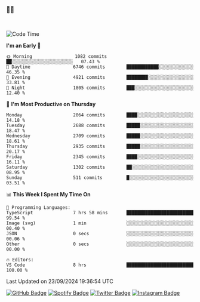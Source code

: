 ### 🤙🍺

<!-- <a href="https://github-readme-stats.vercel.app/api?username=hzak2xx&count_private=true&show_icons=true&theme=dracula">
  <img align="center" src="https://github-readme-stats.vercel.app/api?username=hzak2xx&count_private=true&show_icons=true&theme=dracula" />
</a>
</br> -->
</br>

<!--START_SECTION:waka-->
![Code Time](http://img.shields.io/badge/Code%20Time-3%2C553%20hrs%2038%20mins-blue)

**I'm an Early 🐤** 

```text
🌞 Morning                1082 commits        ██░░░░░░░░░░░░░░░░░░░░░░░   07.43 % 
🌆 Daytime                6746 commits        ████████████░░░░░░░░░░░░░   46.35 % 
🌃 Evening                4921 commits        ████████░░░░░░░░░░░░░░░░░   33.81 % 
🌙 Night                  1805 commits        ███░░░░░░░░░░░░░░░░░░░░░░   12.40 % 
```
📅 **I'm Most Productive on Thursday** 

```text
Monday                   2064 commits        ████░░░░░░░░░░░░░░░░░░░░░   14.18 % 
Tuesday                  2688 commits        █████░░░░░░░░░░░░░░░░░░░░   18.47 % 
Wednesday                2709 commits        █████░░░░░░░░░░░░░░░░░░░░   18.61 % 
Thursday                 2935 commits        █████░░░░░░░░░░░░░░░░░░░░   20.17 % 
Friday                   2345 commits        ████░░░░░░░░░░░░░░░░░░░░░   16.11 % 
Saturday                 1302 commits        ██░░░░░░░░░░░░░░░░░░░░░░░   08.95 % 
Sunday                   511 commits         █░░░░░░░░░░░░░░░░░░░░░░░░   03.51 % 
```


📊 **This Week I Spent My Time On** 

```text
💬 Programming Languages: 
TypeScript               7 hrs 58 mins       █████████████████████████   99.54 % 
Image (svg)              1 min               ░░░░░░░░░░░░░░░░░░░░░░░░░   00.40 % 
JSON                     0 secs              ░░░░░░░░░░░░░░░░░░░░░░░░░   00.06 % 
Other                    0 secs              ░░░░░░░░░░░░░░░░░░░░░░░░░   00.00 % 

🔥 Editors: 
VS Code                  8 hrs               █████████████████████████   100.00 % 
```


 Last Updated on 23/09/2024 19:36:54 UTC
<!--END_SECTION:waka-->

[![GitHub Badge](https://img.shields.io/badge/GitHub-100000?style=for-the-badge&logo=github&logoColor=white)](https://github.com/hzak2xx)
[![Spotify Badge](https://img.shields.io/badge/Spotify-1ED760?&style=for-the-badge&logo=spotify&logoColor=white)](https://open.spotify.com/user/uf90s6sbbh75a1mt44clkhkvf)
[![Twitter Badge](https://img.shields.io/badge/Twitter-1DA1F2?style=for-the-badge&logo=twitter&logoColor=white)](https://twitter.com/hzak2xx)
[![Instagram Badge](https://img.shields.io/badge/Instagram-E4405F?style=for-the-badge&logo=instagram&logoColor=white)](https://www.instagram.com/hzak2xx/)
